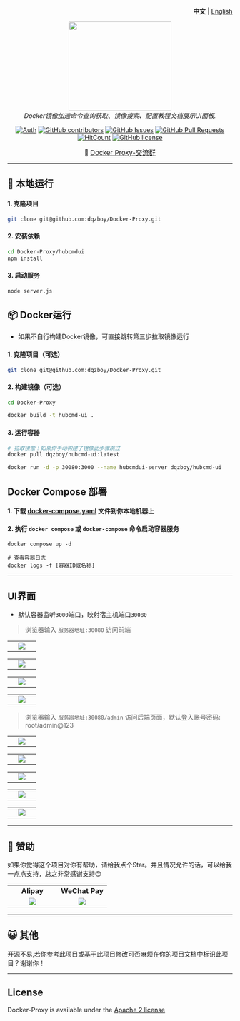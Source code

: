 <p align="right">
   <strong>中文</strong> | <a href="./README.en.md">English</a>
</p>

<div style="text-align: center">
  <p align="center">
  <img src="https://github.com/dqzboy/Docker-Proxy/assets/42825450/c187d66f-152e-4172-8268-e54bd77d48bb" width="230px" height="200px">
      <br>
      <i>Docker镜像加速命令查询获取、镜像搜索、配置教程文档展示UI面板.</i>
  </p>
</div>

<div align="center">

[![Auth](https://img.shields.io/badge/Auth-dqzboy-ff69b4)](https://github.com/dqzboy)
[![GitHub contributors](https://img.shields.io/github/contributors/dqzboy/Docker-Proxy)](https://github.com/dqzboy/Docker-Proxy/graphs/contributors)
[![GitHub Issues](https://img.shields.io/github/issues/dqzboy/Docker-Proxy.svg)](https://github.com/dqzboy/Docker-Proxy/issues)
[![GitHub Pull Requests](https://img.shields.io/github/stars/dqzboy/Docker-Proxy)](https://github.com/dqzboy/Docker-Proxy)
[![HitCount](https://views.whatilearened.today/views/github/dqzboy/Docker-Proxy.svg)](https://github.com/dqzboy/Docker-Proxy)
[![GitHub license](https://img.shields.io/github/license/dqzboy/Docker-Proxy)](https://github.com/dqzboy/Docker-Proxy/blob/main/LICENSE)


📢 <a href="https://t.me/+ghs_XDp1vwxkMGU9" style="font-size: 15px;">Docker Proxy-交流群</a>

</div>

---

## 📝 本地运行
#### 1. 克隆项目
```bash
git clone git@github.com:dqzboy/Docker-Proxy.git
```

#### 2. 安装依赖
```bash
cd Docker-Proxy/hubcmdui
npm install
```

#### 3. 启动服务
```bash
node server.js 
```

## 📦 Docker运行

- 如果不自行构建Docker镜像，可直接跳转第三步拉取镜像运行

#### 1. 克隆项目（可选）
```bash
git clone git@github.com:dqzboy/Docker-Proxy.git
```

#### 2. 构建镜像（可选）
```bash
cd Docker-Proxy

docker build -t hubcmd-ui .
```

#### 3. 运行容器
```bash
# 拉取镜像！如果你手动构建了镜像此步骤跳过
docker pull dqzboy/hubcmd-ui:latest

docker run -d -p 30080:3000 --name hubcmdui-server dqzboy/hubcmd-ui
```


## Docker Compose 部署

#### 1. 下载 [docker-compose.yaml](https://github.com/dqzboy/Docker-Proxy/blob/main/hubcmdui/docker-compose.yaml) 文件到你本地机器上

#### 2. 执行 `docker compose` 或 `docker-compose` 命令启动容器服务

```shell
docker compose up -d

# 查看容器日志
docker logs -f [容器ID或名称]
```

---

## UI界面

- 默认容器监听`3000`端口，映射宿主机端口`30080`

> 浏览器输入 `服务器地址:30080` 访问前端

<table>
    <tr>
        <td width="50%" align="center"><img src="https://github.com/user-attachments/assets/c7e368ca-7f1a-4311-9a10-a5f4f06d86d8"?raw=true"></td>
    </tr>
</table>

<table>
    <tr>
        <td width="50%" align="center"><img src="https://github.com/user-attachments/assets/0024d3e7-3b9d-4a10-9079-f2b91633a5f5"?raw=true"></td>
    </tr>
</table>

<table>
    <tr>
        <td width="50%" align="center"><img src="https://github.com/user-attachments/assets/8569c5c4-4ce6-4cd4-8547-fa9816019049"?raw=true"></td>
    </tr>
</table>

<table>
    <tr>
        <td width="50%" align="center"><img src="https://github.com/user-attachments/assets/b7efcd39-8757-46f9-ae68-02ca6add40e7"?raw=true"></td>
    </tr>
</table>

> 浏览器输入 `服务器地址:30080/admin` 访问后端页面，默认登入账号密码: root/admin@123

<table>
    <tr>
        <td width="50%" align="center"><img src="https://github.com/user-attachments/assets/e69f0473-04c1-473d-a580-6e9a85c4053c"?raw=true"></td>
    </tr>
</table>

<table>
    <tr>
        <td width="50%" align="center"><img src="https://github.com/user-attachments/assets/3ffe6a5d-da8c-436a-ae28-033fecf52770"?raw=true"></td>
    </tr>
</table>

<table>
    <tr>
        <td width="50%" align="center"><img src="https://github.com/user-attachments/assets/fb30f747-a2af-4fc8-b3cc-05c71a044da0"?raw=true"></td>
    </tr>
</table>

<table>
    <tr>
        <td width="50%" align="center"><img src="https://github.com/user-attachments/assets/b36d9b53-0696-4e44-b847-1019e7739201"?raw=true"></td>
    </tr>
</table>

<table>
    <tr>
        <td width="50%" align="center"><img src="https://github.com/user-attachments/assets/7a63c464-adde-4775-9a30-d70b14aa0d1e"?raw=true"></td>
    </tr>
</table>

---

## 🫶 赞助
如果你觉得这个项目对你有帮助，请给我点个Star。并且情况允许的话，可以给我一点点支持，总之非常感谢支持😊

<table>
    <tr>
      <td width="50%" align="center"><b> Alipay </b></td>
      <td width="50%" align="center"><b> WeChat Pay </b></td>
    </tr>
    <tr>
        <td width="50%" align="center"><img src="https://github.com/dqzboy/Deploy_K8sCluster/assets/42825450/223fd099-9433-468b-b490-f9807bdd2035?raw=true"></td>
        <td width="50%" align="center"><img src="https://github.com/dqzboy/Deploy_K8sCluster/assets/42825450/9404460f-ea1b-446c-a0ae-6da96eb459e3?raw=true"></td>
    </tr>
</table>

---

## 😺 其他

开源不易,若你参考此项目或基于此项目修改可否麻烦在你的项目文档中标识此项目？谢谢你！

---

## License
Docker-Proxy is available under the [Apache 2 license](./LICENSE)
